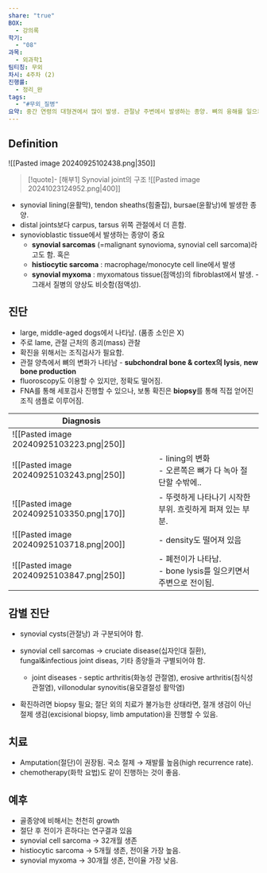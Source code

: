 ```yaml
---
share: "true"
BOX:
  - 강의록
학기:
  - "08"
과목:
  - 외과학1
팀티칭: 무외
차시: 4주차 (2)
진행률:
  - 정리_완
tags:
  - "#무외_질병"
요약: 중간 연령의 대형견에서 많이 발생. 관절낭 주변에서 발생하는 종양. 뼈의 융해를 일으키며 전이됨. 파행과 관절 근처 종괴(mass) 관찰. 국소 절제해도 재발하는 경우 많으므로, 절단(amputation)이 권장됨.
---
```


## Definition

![[Pasted image 20240925102438.png|350]]

>[!quote]- [해부1] Synovial joint의 구조
>![[Pasted image 20241023124952.png|400]]


- synovial lining(윤활막), tendon sheaths(힘줄집), bursae(윤활낭)에 발생한 종양.
- distal joints보다 carpus, tarsus 위쪽 관절에서 더 흔함.
- synovioblastic tissue에서 발생하는 종양이 중요
	- **synovial sarcomas** (=malignant synovioma, synovial cell sarcoma)라고도 함. 혹은
	- **histiocytic sarcoma** : macrophage/monocyte cell line에서 발생
	- **synovial myxoma** : myxomatous tissue(점액성)의 fibroblast에서 발생. - 그래서 질병의 양상도 비슷함(점액성).

## 진단
- large, middle-aged dogs에서 나타남. (품종 소인은 X)
- 주로 lame, 관절 근처의 종괴(mass) 관찰
- 확진을 위해서는 조직검사가 필요함.
- 관절 양측에서 뼈의 변화가 나타남 - **subchondral bone & cortex의 lysis**, **new bone production**
- fluoroscopy도 이용할 수 있지만, 정확도 떨어짐.
- FNA를 통해 세포검사 진행할 수 있으나, 보통 확진은 **biopsy**를 통해 직접 얻어진 조직 샘플로 이루어짐.

| Diagnosis                                 |                                              |
| ----------------------------------------- | -------------------------------------------- |
| ![[Pasted image 20240925103223.png\|250]] |                                              |
| ![[Pasted image 20240925103243.png\|250]] | - lining의 변화<br>- 오른쪽은 뼈가 다 녹아 절단할 수밖에..     |
| ![[Pasted image 20240925103350.png\|170]] | - 뚜렷하게 나타나기 시작한 부위. 흐릿하게 퍼져 있는 부분.           |
| ![[Pasted image 20240925103718.png\|200]] | - density도 떨어져 있음                            |
| ![[Pasted image 20240925103847.png\|250]] | - 폐전이가 나타남.<br>- bone lysis를 일으키면서 주변으로 전이됨. |



## 감별 진단

- synovial cysts(관절낭) 과 구분되어야 함.
- synovial cell sarcomas → cruciate disease(십자인대 질환), fungal&infectious joint diseas, 기타 종양들과 구별되어야 함.
	- joint diseases - septic arthritis(화농성 관절염), erosive arthritis(침식성 관절염), villonodular synovitis(융모결절성 활막염)

- 확진하려면 biopsy 필요; 절단 외의 치료가 불가능한 상태라면, 절개 생검이 아닌 절제 생검(excisional biopsy, limb amputation)을 진행할 수 있음. 

## 치료
- Amputation(절단)이 권장됨. 국소 절제 → 재발률 높음(high recurrence rate).
- chemotherapy(화학 요법)도 같이 진행하는 것이 좋음.

## 예후

- 골종양에 비해서는 천천히 growth
- 절단 후 전이가 흔하다는 연구결과 있음
- synovial cell sarcoma → 32개월 생존
- histiocytic sarcoma → 5개월 생존, 전이율 가장 높음.
- synovial myxoma → 30개월 생존, 전이율 가장 낮음.